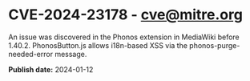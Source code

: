 # CVE-2024-23178 - cve@mitre.org

An issue was discovered in the Phonos extension in MediaWiki before 1.40.2. PhonosButton.js allows i18n-based XSS via the phonos-purge-needed-error message.

**Publish date:** 2024-01-12
